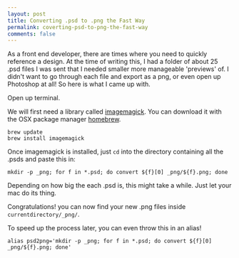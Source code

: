 ```yaml
---
layout: post
title: Converting .psd to .png the Fast Way
permalink: coverting-psd-to-png-the-fast-way
comments: false
---
```


As a front end developer, there are times where you need to quickly reference a design. At the time of writing this, I had a folder of about 25 .psd files I was sent that I needed smaller more manageable 'previews' of. I didn't want to go through each file and export as a png, or even open up Photoshop at all! So here is what I came up with.

Open up terminal.

We will first need a library called [imagemagick](http://www.imagemagick.org/script/index.php). You can download it with the OSX package manager [homebrew](http://brew.sh/).

```
brew update
brew install imagemagick
```

Once imagemagick is installed, just `cd` into the directory containing all the .psds and paste this in:

```
mkdir -p _png; for f in *.psd; do convert ${f}[0] _png/${f}.png; done
```
Depending on how big the each .psd is, this might take a while. Just let your mac do its thing.

Congratulations! you can now find your new .png files inside `currentdirectory/_png/`.

To speed up the process later, you can even throw this in an alias!

```
alias psd2png='mkdir -p _png; for f in *.psd; do convert ${f}[0] _png/${f}.png; done'
```
